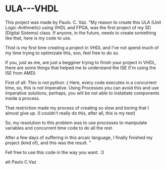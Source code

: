# ULA---VHDL
This project was made by Paulo. C. Vaz.
"My reason to create this ULA (Unit Logic-Arithmetic) using VHDL and FPGA, was the first project of my SD (Digital Sistems) class. If anyone, in the future,
needs to create something like that, here is my code to use.

Thist is my first time creating a project in VHDL and I've not spend much of my time trying to optimizate this, soo, feel free to do so.

If you, just as me, are just a begginer trying to finish your project in VHDL, there are some things that helped me to understand the ISE (I'm using the ISE from AMD).

First of all: This is not python :(
Here, every code executes in a concurrent time, so, this is not Imperative. Using Processes you can avoid this and use imperative solutions, perhaps, you will be not
able to instatiate components inside a process.

That restriction made my process of creating so slow and boring that I almost give up. (I couldn't really do this, after all, this is my test)

So, my resolution to this problem was to use processes to manipulate variables and concurrent time code to do all the rest.

After a few days of suffering in this arcaic language, I finally finished my project (kind of), and this was the result. 
"

Fell free to use this code in the way you want. :3

att
Paulo C.Vaz
